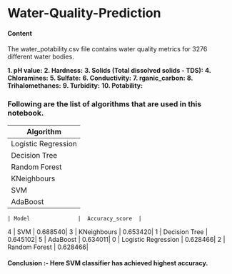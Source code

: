 # Water-Quality-Prediction

#### Content
The water_potability.csv file contains water quality metrics for 3276 different water bodies.


**1. pH value:**
**2. Hardness:**
**3. Solids (Total dissolved solids - TDS):**
**4. Chloramines:**
**5. Sulfate:**
**6. Conductivity:**
**7. rganic_carbon:**
**8. Trihalomethanes:**
**9. Turbidity:**
**10. Potability:**

### Following are the list of algorithms that are used in this notebook.

|    Algorithm         | 
| -------------------- | 
| Logistic Regression  |
| Decision Tree|
| Random Forest|
| KNeighbours|
| SVM|
| AdaBoost|


	| Model	              |  Accuracy_score  |
4	| SVM	              |      0.688540|
3	| KNeighbours	      |      0.653420|
1	| Decision Tree       |	     0.645102|
5	| AdaBoost	      |      0.634011|
0	| Logistic Regression |      0.628466|
2	| Random Forest	      |      0.628466|

#### Conclusion :- Here SVM classifier has achieved highest accuracy.

